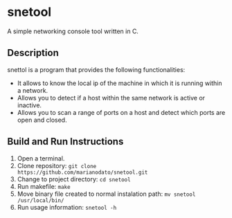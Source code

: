 # snetool
A simple networking console tool written in C.

## Description
snettol is a program that provides the following functionalities:
  - It allows to know the local ip of the machine in which it is running within a network.
  - Allows you to detect if a host within the same network is active or inactive.
  - Allows you to scan a range of ports on a host and detect which ports are open and closed.

## Build and Run Instructions
1. Open a terminal.
2. Clone repository: `git clone https://github.com/marianodato/snetool.git`
3. Change to project directory: `cd snetool`
4. Run makefile: `make`
5. Move binary file created to normal instalation path: `mv snetool /usr/local/bin/`
6. Run usage information: `snetool -h`
